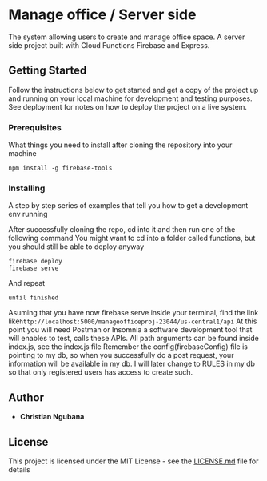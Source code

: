 # Manage office / Server side

The system allowing users to create and manage office space. A server side project built with Cloud Functions Firebase and Express.

## Getting Started

Follow the instructions below to get started and get a copy of the project up and running on your local machine for development and testing purposes. See deployment for notes on how to deploy the project on a live system.

### Prerequisites
What things you need to install after cloning the repository into your machine

```
npm install -g firebase-tools
```

### Installing

A step by step series of examples that tell you how to get a development env running

After successfully cloning the repo, cd into it and then run one of the following command 
You might want to cd into a folder called functions, but you should still be able to deploy anyway

```
firebase deploy
firebase serve
```

And repeat

```
until finished
```
Asuming that you have now firebase serve inside your terminal, find the link like```http://localhost:5000/manageofficeproj-23044/us-central1/api``` At this point you will need Postman or Insomnia a software development tool that will enables to test, calls these APIs.
All path arguments can be found inside index.js, see the index.js file 
Remember the config(firebaseConfig) file is pointing to my db, so when you successfully do a post request, your information will be available in my db.
I will later change to RULES in my db so that only registered users has access to create such.

## Author

* **Christian  Ngubana** 

## License

This project is licensed under the MIT License - see the [LICENSE.md](LICENSE.md) file for details



